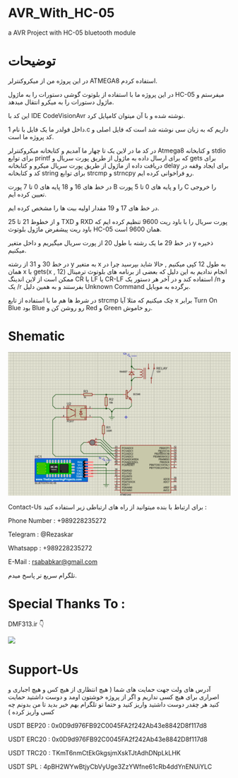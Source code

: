 # AVR_With_HC-05
a AVR Project with HC-05 bluetooth module

# توضیحات
در این پروژه من از میکروکنترلر ATMEGA8 استفاده کردم.

در این پروژه ما با استفاده از بلوتوث گوشی دستورات را به ماژول HC-05 میفرستم و ماژول دستورات را به میکرو انتقال میدهد.

این کد با IDE CodeVisionAvr نوشته شده و با آن میتوان کامپایل کرد.

داخل فولدر ما یک فایل با نام 1.c داریم که به زبان سی نوشته شد است که فایل اصلی و کد پروژه ما است.

در کد ما در لاین یک تا چهار ما آمدیم و کتابخانه میکروکنترلر Atmega8 و کتابخانه stdio برای توابع printf که برای ارسال داده به ماژول از طریق پورت سریال و gets برای دریافت داده از ماژول از طریق پورت سریال میکرو و کتابخانه delay برای ایجاد وقفه در کد و کتابخانه string برای توابع strcmp و strncpy رو فراخوانی کرده ایم.

در خط های 16 و 18 پایه های 0 تا 7 پورت B را و پایه های 0 تا 5 پورت C را خروجی تعیین کرده ایم.

در خط های 17 و 19 مقدار اولیه بیت ها را مشخص کرده ایم.

و از خطوط 21 تا 25 TXD و RXD پورت سریال را با باود ریت 9600 تنظیم کرده ایم که باود ریت پیشفرض ماژول بلوتوث HC-05 همان 9600 است.

در خط 29 ما یک رشته با طول 20 از پورت سریال میگیریم و داخل متغیر y ذخیره میکنیم.

در خط 30 و 31 از رشته y به متغیر x به طول 12 کپی میکنیم , حالا شاید بپرسید چرا در همان x با gets(x , 12) انجام ندادیم به این دلیل که بعضی از برنامه های بلوتوث ترمینال ممکن است از لاین اندینگ CR یا LF یا CR-LF استفاده کند و در آخر هر دستور یک /n و یک /r بفرستند و به همین دلیل Unknown Command برگرده به موبایل.

در شرط ها هم ما با استفاده از تابع strcmp چک میکنیم که مثلا آیا x برابر Turn On Blue بود Blue رو روشن کن و Red و Green رو خاموش.

# Shematic
<img src="https://github.com/Reza-Skar/AVR_With_HC-05/blob/main/images/Shematic.png?raw=true"/>

 Contact-Us
برای ارتباط با بنده میتوانید از راه های ارتباطی زیر استفاده کنید :

Phone Number : +989228235272

Telegram : @Rezaskar

Whatsapp : +989228235272

E-Mail : rsababkar@gmail.com

تلگرام سریع تر پاسخ میدم.


# Special Thanks To :

DMF313.ir 👇

[<img src="https://dmf313.ir/wp-content/uploads/2020/05/AdminAvatar.png" width="300"/>](https://dmf313.ir/)



# Support-Us
آدرس های ولت جهت حمایت های شما ( هیچ انتظاری از هیچ کس و هیچ اجباری و اصراری برای هیچ کسی نداریم و اگر از پروژه خوشتون اومد و دوست داشتید حمایت کنید هر چقدر دوست داشتید واریز کنید و حتما تو تلگرام بهم خبر بدید تا من بدونم چه کسی واریز کرده )

USDT BEP20 : 0x0D9d976FB92C0045FA2f242Ab43e8842D8f117d8

USDT ERC20 : 0x0D9d976FB92C0045FA2f242Ab43e8842D8f117d8

USDT TRC20 : TKmT6nmCtEkGkgsjmXskTJtAdhDNpLkLHK

USDT SPL : 4pBH2WYwBtjyCbVyUge3ZzYWfne61cRb4ddYnENUiYLC
